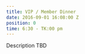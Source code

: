 ```yaml
---
title: VIP / Member Dinner
date: 2016-09-01 16:08:00 Z
position: 0
time: 6:30 - TK:00 pm
---
```


Description TBD